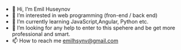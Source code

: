 - 👋 Hi, I’m Emil Huseynov
- 👀 I’m interested in web programming (fron-end / back end) 
- 🌱 I’m currently learning JavaScript,Angular, Python etc.
- 💞️ I’m looking for any help to enter to this spehere and be get more professional and smart.
- 📫 How to reach me emilhsynv@gmail.com

<!---
emilhsynv/emilhsynv is a ✨ special ✨ repository because its `README.md` (this file) appears on your GitHub profile.
You can click the Preview link to take a look at your changes.
--->
